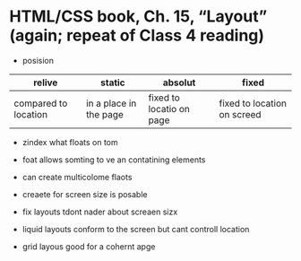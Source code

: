 # HTML/CSS book, Ch. 15, “Layout” (again; repeat of Class 4 reading)

- posision 

relive | static | absolut | fixed
--|--|---|---
compared to location| in a place in the page | fixed to locatio on page| fixed to location on screed

- zindex what floats on tom

- foat allows somting to ve an contatining elements

- can create multicolome flaots
- creaete for screen size is posable
- fix layouts tdont nader about screaen sizx
- liquid layouts conform to the screen but cant controll location
- grid layous good for a cohernt apge
